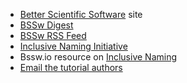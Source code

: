 <!-- intro-a -->
  * [Better Scientific Software](https://bssw.io) site
  * [BSSw Digest](https://bssw.io/pages/receive-our-email-digest)
  * [BSSw RSS Feed](https://bssw.io/items.rss)
  * [Inclusive Naming Initiative](https://inclusivenaming.org/)
  * Bssw.io resource on [Inclusive Naming](https://bssw.io/items/inclusive-language-resources)
  * [Email the tutorial authors](mailto:bssw-tutorial@lists.mcs.anl.gov)
